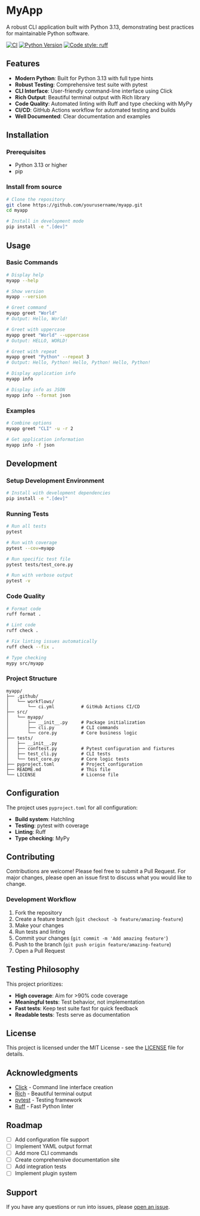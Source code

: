 # MyApp

A robust CLI application built with Python 3.13, demonstrating best practices for maintainable Python software.

[![CI](https://github.com/yourusername/myapp/workflows/CI/badge.svg)](https://github.com/yourusername/myapp/actions)
[![Python Version](https://img.shields.io/badge/python-3.13-blue.svg)](https://www.python.org/downloads/)
[![Code style: ruff](https://img.shields.io/badge/code%20style-ruff-000000.svg)](https://github.com/astral-sh/ruff)

## Features

- **Modern Python**: Built for Python 3.13 with full type hints
- **Robust Testing**: Comprehensive test suite with pytest
- **CLI Interface**: User-friendly command-line interface using Click
- **Rich Output**: Beautiful terminal output with Rich library
- **Code Quality**: Automated linting with Ruff and type checking with MyPy
- **CI/CD**: GitHub Actions workflow for automated testing and builds
- **Well Documented**: Clear documentation and examples

## Installation

### Prerequisites

- Python 3.13 or higher
- pip

### Install from source

```bash
# Clone the repository
git clone https://github.com/yourusername/myapp.git
cd myapp

# Install in development mode
pip install -e ".[dev]"
```

## Usage

### Basic Commands

```bash
# Display help
myapp --help

# Show version
myapp --version

# Greet command
myapp greet "World"
# Output: Hello, World!

# Greet with uppercase
myapp greet "World" --uppercase
# Output: HELLO, WORLD!

# Greet with repeat
myapp greet "Python" --repeat 3
# Output: Hello, Python! Hello, Python! Hello, Python!

# Display application info
myapp info

# Display info as JSON
myapp info --format json
```

### Examples

```bash
# Combine options
myapp greet "CLI" -u -r 2

# Get application information
myapp info -f json
```

## Development

### Setup Development Environment

```bash
# Install with development dependencies
pip install -e ".[dev]"
```

### Running Tests

```bash
# Run all tests
pytest

# Run with coverage
pytest --cov=myapp

# Run specific test file
pytest tests/test_core.py

# Run with verbose output
pytest -v
```

### Code Quality

```bash
# Format code
ruff format .

# Lint code
ruff check .

# Fix linting issues automatically
ruff check --fix .

# Type checking
mypy src/myapp
```

### Project Structure

```
myapp/
├── .github/
│   └── workflows/
│       └── ci.yml          # GitHub Actions CI/CD
├── src/
│   └── myapp/
│       ├── __init__.py     # Package initialization
│       ├── cli.py          # CLI commands
│       └── core.py         # Core business logic
├── tests/
│   ├── __init__.py
│   ├── conftest.py         # Pytest configuration and fixtures
│   ├── test_cli.py         # CLI tests
│   └── test_core.py        # Core logic tests
├── pyproject.toml          # Project configuration
├── README.md               # This file
└── LICENSE                 # License file
```

## Configuration

The project uses `pyproject.toml` for all configuration:

- **Build system**: Hatchling
- **Testing**: pytest with coverage
- **Linting**: Ruff
- **Type checking**: MyPy

## Contributing

Contributions are welcome! Please feel free to submit a Pull Request. For major changes, please open an issue first to discuss what you would like to change.

### Development Workflow

1. Fork the repository
2. Create a feature branch (`git checkout -b feature/amazing-feature`)
3. Make your changes
4. Run tests and linting
5. Commit your changes (`git commit -m 'Add amazing feature'`)
6. Push to the branch (`git push origin feature/amazing-feature`)
7. Open a Pull Request

## Testing Philosophy

This project prioritizes:

- **High coverage**: Aim for >90% code coverage
- **Meaningful tests**: Test behavior, not implementation
- **Fast tests**: Keep test suite fast for quick feedback
- **Readable tests**: Tests serve as documentation

## License

This project is licensed under the MIT License - see the [LICENSE](LICENSE) file for details.

## Acknowledgments

- [Click](https://click.palletsprojects.com/) - Command line interface creation
- [Rich](https://rich.readthedocs.io/) - Beautiful terminal output
- [pytest](https://pytest.org/) - Testing framework
- [Ruff](https://github.com/astral-sh/ruff) - Fast Python linter

## Roadmap

- [ ] Add configuration file support
- [ ] Implement YAML output format
- [ ] Add more CLI commands
- [ ] Create comprehensive documentation site
- [ ] Add integration tests
- [ ] Implement plugin system

## Support

If you have any questions or run into issues, please [open an issue](https://github.com/yourusername/myapp/issues).
